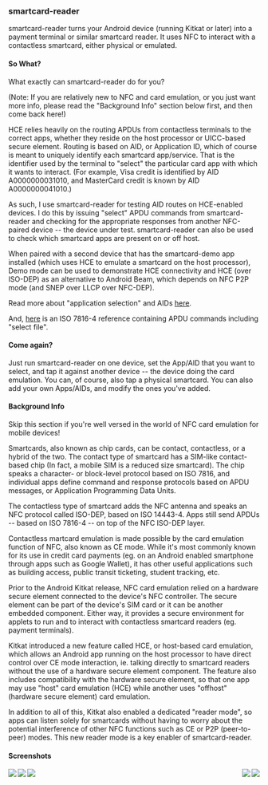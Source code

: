 ### smartcard-reader

smartcard-reader turns your Android device (running Kitkat or later) into a
payment terminal or similar smartcard reader. It uses NFC to interact with a
contactless smartcard, either physical or emulated.

#### So What?

What exactly can smartcard-reader do for you?

(Note: If you are relatively new to NFC and card emulation, or you just want more
info, please read the "Background Info" section below first, and then come back
here!)

HCE relies heavily on the routing APDUs from contactless terminals to the correct
apps, whether they reside on the host processor or UICC-based secure element.
Routing is based on AID, or Application ID, which of course is meant to uniquely
identify each smartcard app/service. That is the identifier used by the terminal
to "select" the particular card app with which it wants to interact. (For example,
Visa credit is identified by AID A0000000031010, and MasterCard credit is known by
AID A0000000041010.)

As such, I use smartcard-reader for testing AID routes on HCE-enabled devices. I
do this by issuing "select" APDU commands from smartcard-reader and checking for
the appropriate responses from another NFC-paired device -- the device under test.
smartcard-reader can also be used to check which smartcard apps are present on
or off host.

When paired with a second device that has the smartcard-demo app installed (which
uses HCE to emulate a smartcard on the host processor), Demo mode can be used to
demonstrate HCE connectivity and HCE (over ISO-DEP) as an alternative to Android
Beam, which depends on NFC P2P mode (and SNEP over LLCP over NFC-DEP).

Read more about "application selection" and AIDs [here](http://en.wikipedia.org/wiki/EMV#Application_selection).

And, [here](http://www.cardwerk.com/smartcards/smartcard_standard_ISO7816-4.aspx)
is an ISO 7816-4 reference containing APDU commands including "select file".

#### Come again?

Just run smartcard-reader on one device, set the App/AID that you want to select,
and tap it against another device -- the device doing the card emulation. You can,
of course, also tap a physical smartcard. You can also add your own Apps/AIDs, and
modify the ones you've added.

#### Background Info

Skip this section if you're well versed in the world of NFC card emulation for
mobile devices!

Smartcards, also known as chip cards, can be contact, contactless, or a hybrid
of the two. The contact type of smartcard has a SIM-like contact-based chip (In
fact, a mobile SIM is a reduced size smartcard). The chip speaks a character- or
block-level protocol based on ISO 7816, and individual apps define command and
response protocols based on APDU messages, or Application Programming Data Units.

The contactless type of smartcard adds the NFC antenna and speaks an NFC protocol
called ISO-DEP, based on ISO 14443-4. Apps still send APDUs -- based on ISO 7816-4
-- on top of the NFC ISO-DEP layer.

Contactless martcard emulation is made possible by the card emulation function of
NFC, also known as CE mode. While it's most commonly known for its use in credit
card payments (eg. on an Android enabled smartphone through apps such as Google
Wallet), it has other useful applications such as building access, public transit
ticketing, student tracking, etc.

Prior to the Android Kitkat release, NFC card emulation relied on a hardware
secure element connected to the device's NFC controller. The secure element can be
part of the device's SIM card or it can be another embedded component. Either way,
it provides a secure environment for applets to run and to interact with
contactless smartcard readers (eg. payment terminals).

Kitkat introduced a new feature called HCE, or host-based card emulation, which
allows an Android app running on the host processor to have direct control over
CE mode interaction, ie. talking directly to smartcard readers without the use of
a hardware secure element component. The feature also includes compatibility with
the hardware secure element, so that one app may use "host" card emulation (HCE)
while another uses "offhost" (hardware secure element) card emulation.

In addition to all of this, Kitkat also enabled a dedicated "reader mode", so apps
can listen solely for smartcards without having to worry about the potential
interference of other NFC functions such as CE or P2P (peer-to-peer) modes. This
new reader mode is a key enabler of smartcard-reader.

#### Screenshots

<img align="left" src="/docs/tn_screen_emv_read.png">

<img align="right" src="/docs/tn_screen_share_gmail.png">

<img align="left" src="/docs/tn_screen_select_mc.png">

<img align="right" src="/docs/tn_screen_parsed_select_rsp.png">

<img align="left" src="/docs/tn_screen_add_new_app.png">


